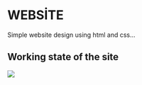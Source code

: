 <h1>WEBSİTE</h1>


Simple website design using html and css...




<h2> Working state of the site </h2>

![](ekran.gif)